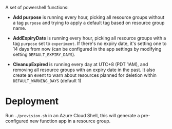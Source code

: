 A set of powershell functions:

- **Add purpose** is running every hour, picking all resource groups without a tag `purpose` and trying to apply a default tag based on resource group name.

- **AddExpiryDate** is running every hour,  picking all resource groups with a tag `purpose` set to `experiment`. If there's no expiry date, it's setting one to 14 days from now (can be configured in the app settings by modifying setting `DEFAULT_EXPIRY_DAYS`).

- **CleanupExpired** is running every day at UTC+8 (PDT 1AM), and removing all resource groups with an expiry date in the past. It also create an event to warn about resources planned for deletion within `DEFAULT_WARNING_DAYS` (default 1)

# Deployment

Run `./provision.sh` in an Azure Cloud Shell, this will generate a pre-configured new function app in a resource group.
